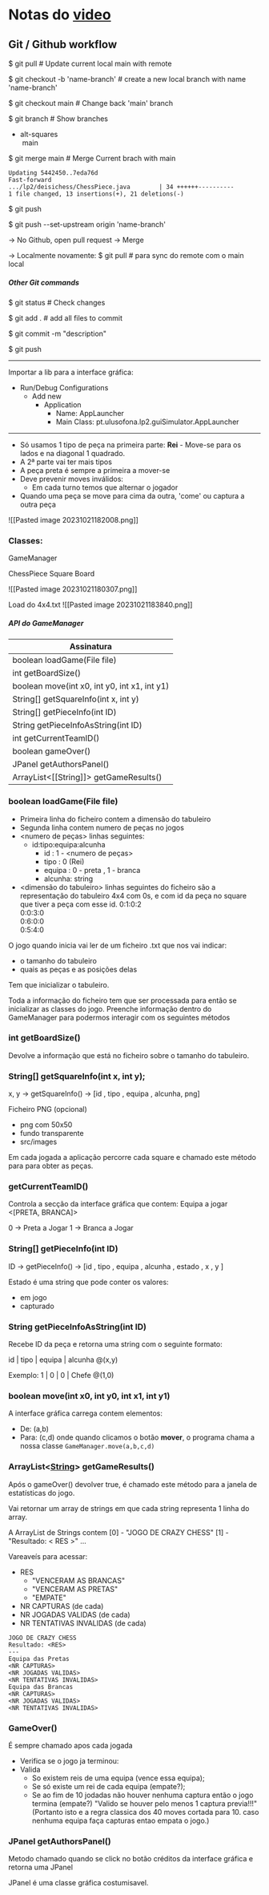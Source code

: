 # Notas do [video](https://www.youtube.com/watch?v=EMKTKl4lZXI)

## Git / Github workflow

$ git pull # Update current local main with remote 

$ git checkout -b 'name-branch' # create a new local branch with name 'name-branch'

$ git checkout main # Change back 'main' branch

$ git branch  # Show branches
* alt-squares  
 main  

$ git merge main  # Merge Current brach with main
		
	Updating 5442450..7eda76d  
	Fast-forward  
	.../lp2/deisichess/ChessPiece.java        | 34 ++++++----------  
	1 file changed, 13 insertions(+), 21 deletions(-)

$ git push

$ git push --set-upstream origin 'name-branch'

-> No Github, open pull request -> Merge 

-> Localmente novamente:
$ git pull # para sync do remote com o main local

##### Other Git commands

$ git status # Check changes 

$ git add . # add all files to commit 

$ git commit -m "description"

$ git push

-------- 
Importar a lib para a interface gráfica:
- Run/Debug Configurations 
	- Add new 
		- Application
			- Name: AppLauncher
			- Main Class: pt.ulusofona.lp2.guiSimulator.AppLauncher

------

- Só usamos 1 tipo de peça na primeira parte: **Rei** - Move-se para os lados e na diagonal 1 quadrado.
- A 2ª parte vai ter mais tipos 
- A peça preta é sempre a primeira a mover-se
- Deve prevenir moves inválidos:
	- Em cada turno temos que alternar o jogador
- Quando uma peça se move para cima da outra, 'come' ou captura a outra peça 

![[Pasted image 20231021182008.png]]

### Classes:

GameManager

ChessPiece
Square
Board



![[Pasted image 20231021180307.png]]

Load do 4x4.txt
![[Pasted image 20231021183840.png]]
##### API do GameManager

| Assinatura  | 
|-------------|
| boolean loadGame(File file) | 
| int getBoardSize() | 
| boolean move(int x0, int y0, int x1, int y1) |  
| String[] getSquareInfo(int x, int y) |
| String[] getPieceInfo(int ID) | 
| String getPieceInfoAsString(int ID) | 
| int getCurrentTeamID() | 
| boolean gameOver() | 
| JPanel getAuthorsPanel() |  
| ArrayList<[[String]]> getGameResults() | 

### boolean loadGame(File file)

- Primeira linha do ficheiro contem a dimensão do tabuleiro
- Segunda linha contem numero de peças no jogos
- <numero de peças> linhas seguintes:
	- id:tipo:equipa:alcunha 
		- id : 1 - <numero de peças>
		- tipo : 0 (Rei)
		- equipa : 0 - preta , 1 - branca
		- alcunha: string
- <dimensão do tabuleiro> linhas seguintes do ficheiro são a representação do tabuleiro 4x4 com 0s, e com id da peça no square que tiver a peça com esse id.
	0:1:0:2  
	0:0:3:0  
	0:6:0:0  
	0:5:4:0

O jogo quando inicia vai ler de um ficheiro .txt que nos vai indicar:
- o tamanho do tabuleiro 
- quais as peças e as posições delas 

Tem que inicializar o tabuleiro. 

Toda a informação do ficheiro tem que ser processada para então se inicializar as classes do jogo. Preenche informação dentro do GameManager para podermos interagir com os seguintes métodos 

### int getBoardSize()

Devolve a informação que está no ficheiro sobre o tamanho do tabuleiro.

### String[] getSquareInfo(int x, int y);

x, y -> getSquareInfo() -> [id , tipo , equipa , alcunha, png]

Ficheiro PNG (opcional)
- png com 50x50 
- fundo transparente
- src/images

Em cada jogada a aplicação percorre cada square e chamado este método para para obter as peças.
### getCurrentTeamID()

Controla a secção da interface gráfica que contem:
	Equipa a jogar <[PRETA, BRANCA]>

0 -> Preta a Jogar
1 -> Branca a Jogar

### String[] getPieceInfo(int ID)

ID -> getPieceInfo() -> [id , tipo , equipa , alcunha , estado , x , y ]

Estado é uma string que pode conter os valores:
- em jogo
- capturado

### String getPieceInfoAsString(int ID)

Recebe ID da peça e retorna uma string com o seguinte formato: 

id | tipo | equipa | alcunha @(x,y)

Exemplo: 1 | 0 | 0 | Chefe @(1,0)

### boolean move(int x0, int y0, int x1, int y1)

A interface gráfica carrega contem elementos:
- De: (a,b)
- Para: (c,d)
onde quando clicamos o botão **mover**, o programa chama a nossa classe ``GameManager.move(a,b,c,d)``



### ArrayList<[String](app://obsidian.md/String)> getGameResults()

Após o gameOver() devolver true, é chamado este método para a janela de estatísticas do jogo.

Vai retornar um array de strings em que cada string representa 1 linha do array.  

A ArrayList de Strings contem 
[0] - "JOGO DE CRAZY CHESS"
[1] - "Resultado: < RES >"
...

Vareaveís para acessar:
- RES
	- "VENCERAM AS BRANCAS"
	- "VENCERAM AS PRETAS"
	- "EMPATE"
- NR CAPTURAS (de cada)
- NR JOGADAS VALIDAS (de cada)
- NR TENTATIVAS INVALIDAS (de cada)

```
JOGO DE CRAZY CHESS
Resultado: <RES>
---
Equipa das Pretas
<NR CAPTURAS>
<NR JOGADAS VALIDAS>
<NR TENTATIVAS INVALIDAS>
Equipa das Brancas
<NR CAPTURAS>
<NR JOGADAS VALIDAS>
<NR TENTATIVAS INVALIDAS>
```


### GameOver()
É sempre chamado apos cada jogada
- Verifica se o jogo ja terminou:
- Valida
  - So existem reis de uma equipa (vence essa equipa);
  - Se só existe um rei de cada equipa (empate?);
  - Se ao fim de 10 jodadas não houver nenhuma captura então o jogo termina (empate?) 
    "Valido se houver pelo menos 1 captura previa!!!"
	(Portanto isto e a regra classica dos 40 moves cortada para 10. caso nenhuma equipa faça capturas entao empata o jogo.)


### JPanel getAuthorsPanel() 

Metodo chamado quando se click no botão créditos da interface gráfica e retorna uma JPanel 

JPanel é uma classe gráfica costumisavel.

